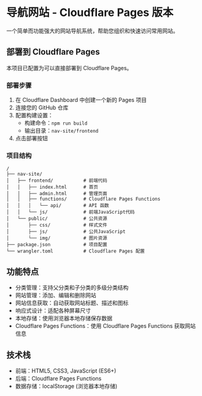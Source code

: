 # 导航网站 - Cloudflare Pages 版本

一个简单而功能强大的网站导航系统，帮助您组织和快速访问常用网站。

## 部署到 Cloudflare Pages

本项目已配置为可以直接部署到 Cloudflare Pages。

### 部署步骤

1. 在 Cloudflare Dashboard 中创建一个新的 Pages 项目
2. 连接您的 GitHub 仓库
3. 配置构建设置：
   - 构建命令：`npm run build`
   - 输出目录：`nav-site/frontend`
4. 点击部署按钮

### 项目结构

```
/
├── nav-site/
│   ├── frontend/           # 前端代码
│   │   ├── index.html      # 首页
│   │   ├── admin.html      # 管理页面
│   │   ├── functions/      # Cloudflare Pages Functions
│   │   │   └── api/        # API 函数
│   │   └── js/             # 前端JavaScript代码
│   └── public/             # 公共资源
│       ├── css/            # 样式文件
│       ├── js/             # 公共JavaScript
│       └── img/            # 图片资源
├── package.json            # 项目配置
└── wrangler.toml           # Cloudflare Pages 配置
```

## 功能特点

- 分类管理：支持父分类和子分类的多级分类结构
- 网站管理：添加、编辑和删除网站
- 网站信息获取：自动获取网站标题、描述和图标
- 响应式设计：适配各种屏幕尺寸
- 本地存储：使用浏览器本地存储保存数据
- Cloudflare Pages Functions：使用 Cloudflare Pages Functions 获取网站信息

## 技术栈

- 前端：HTML5, CSS3, JavaScript (ES6+)
- 后端：Cloudflare Pages Functions
- 数据存储：localStorage (浏览器本地存储)
